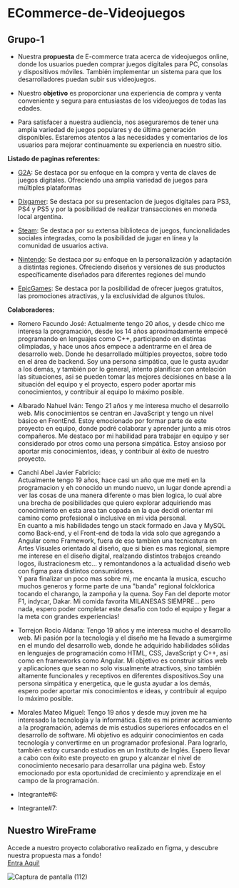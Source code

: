 # ECommerce-de-Videojuegos

## Grupo-1

- Nuestra **propuesta** de E-commerce trata acerca de videojuegos online, donde los usuarios pueden comprar juegos digitales para PC, consolas y dispositivos móviles. También implementar un sistema para que los desarrolladores puedan subir sus videojuegos.

- Nuestro **objetivo** es proporcionar una experiencia de compra y venta conveniente y segura para entusiastas de los videojuegos de todas las edades.

- Para satisfacer a nuestra audiencia, nos aseguraremos de tener una amplia variedad de juegos populares y de última generación disponibles. Estaremos atentos a las necesidades y comentarios de los usuarios para mejorar continuamente su experiencia en nuestro sitio.

**Listado de paginas referentes:**

- [G2A](https://www.g2a.com/es/): Se destaca por su enfoque en la compra y venta de claves de juegos digitales. Ofreciendo una amplia variedad de juegos para múltiples plataformas

- [Dixgamer](https://dixgamer.com/): Se destaca por su presentacion de juegos digitales para PS3, PS4 y PS5 y por la posibilidad de realizar transacciones en moneda local argentina.

- [Steam](https://store.steampowered.com/): Se destaca por su extensa biblioteca de juegos, funcionalidades sociales integradas, como la posibilidad de jugar en línea y la comunidad de usuarios activa.

- [Nintendo](https://www.nintendo.co.uk/): Se destaca por su enfoque en la personalización y adaptación a distintas regiones. Ofreciendo diseños y versiones de sus productos específicamente diseñados para diferentes regiones del mundo

- [EpicGames](https://store.epicgames.com/es-ES/): Se destaca por la posibilidad de ofrecer juegos gratuitos, las promociones atractivas, y la exclusividad de algunos títulos.

**Colaboradores:**

- Romero Facundo José:
  Actualmente tengo 20 años, y desde chico me interesa la programación, desde los 14 años aproximadamente empecé programando en lenguajes como C++, participando en distintas olimpiadas, y hace unos años empece a adentrarme en el área de desarrollo web. Donde he desarrollado múltiples proyectos, sobre todo en el área de backend. Soy una persona simpática, que le gusta ayudar a los demás, y también por lo general, intento planificar con antelación las situaciones, asi se pueden tomar las mejores decisiones en base a la situación del equipo y el proyecto, espero poder aportar mis conocimientos, y contribuir al equipo lo máximo posible.

- Albarado Nahuel Iván:
  Tengo 21 años y me interesa mucho el desarrollo web. Mis conocimientos se centran en JavaScript y tengo un nivel básico en FrontEnd. Estoy emocionado por formar parte de este proyecto en equipo, donde podré colaborar y aprender junto a mis otros compañeros. Me destaco por mi habilidad para trabajar en equipo y ser considerado por otros como una persona simpática. Estoy ansioso por aportar mis conocimientos, ideas, y contribuir al éxito de nuestro proyecto.

- Canchi Abel Javier Fabricio:  
  Actualmente tengo 19 años, hace casi un año que me meti en la programacion y eh conocido un mundo nuevo, un lugar donde aprendi a ver las cosas de una manera diferente o mas bien logica, lo cual abre una brecha de posibilidades que quiero explorar adquiriendo mas conocimiento en esta area tan copada en la que decidi orientar mi camino como profesional o inclusive en mi vida personal.   
    En cuanto a mis habilidades tengo un stack formado en Java y MySQL como Back-end, y el Front-end de toda la vida solo que agregando a Angular como Framework, fuera de eso tambien una tecnicatura en Artes Visuales orientado al diseño, que si bien es mas regional, siempre me interese en el diseño digital, realzando distintos trabajos creando logos, ilustracionesm etc... y remontandonos a la actualidad diseño web con figma para distintos consumidores.   
    Y para finalizar un poco mas sobre mi, me encanta la musica, escucho muchos generos y forme parte de una "banda" regional folcklorica tocando el charango, la zampoña y la quena. Soy Fan del deporte motor F1, indycar, Dakar. Mi comida favorita MILANESAS SIEMPRE... pero nada, espero poder completar este desafio con todo el equipo y llegar a la meta con grandes experiencias!

- Torrejon Rocio Aldana:
  Tengo 19 años y me interesa mucho el desarrollo web. Mi pasión por la tecnología y el diseño me ha llevado a sumergirme en el mundo del desarrollo web, donde he adquirido habilidades sólidas en lenguajes de programación como HTML, CSS, JavaScript y C++, así como en frameworks como Angular. Mi objetivo es construir sitios web y aplicaciones que sean no solo visualmente atractivos, sino también altamente funcionales y receptivos en diferentes dispositivos.Soy una persona simpática y energetica, que le gusta ayudar a los demás, espero poder aportar mis conocimientos e ideas, y contribuir al equipo lo máximo posible.

- Morales Mateo Miguel: 
  Tengo 19 años y desde muy joven me ha interesado la tecnología y la informática. Este es mi primer acercamiento a la programación, además de mis estudios superiores enfocados en el desarrollo de software. Mi objetivo es adquirir conocimientos en cada tecnología y convertirme en un programador profesional. Para lograrlo, también estoy cursando estudios en un Instituto de Inglés.
  Espero llevar a cabo con éxito este proyecto en grupo y alcanzar el nivel de conocimiento necesario para desarrollar una página web. Estoy emocionado por esta oportunidad de crecimiento y aprendizaje en el campo de la programación.

- Integrante#6:


- Integrante#7:
  
## Nuestro WireFrame  

Accede a nuestro proyecto colaborativo realizado en figma, y descubre nuestra propuesta mas a fondo!  
[Entra Aqui!](https://www.figma.com/file/mQe6Zvcn3IKpp5753jdoDo/WireFrame-Sprint-01-DH?type=design&node-id=0%3A1&mode=design&t=ulDNN8UalFfke9XA-1)  

![Captura de pantalla (112)](https://github.com/BarrierHT/grupo_1_DigitalGaming/assets/114126710/60cb9f6c-ebfe-4c7c-9eed-c2069fc89a32)

